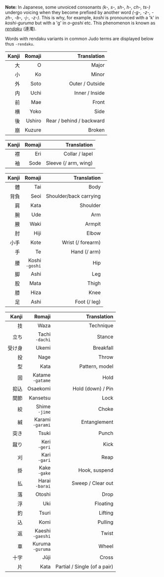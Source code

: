 **Note:** In Japanese, some unvoiced consonants *(k-, s-, sh-, h-, ch-, ts-)* undergo voicing when they become prefixed by another word *(-g-, -z-, -zh-, -b-, -j-, -z-)*. This is why, for example, *koshi* is pronounced with a 'k' in *koshi-guruma* but with a 'g' in *o-goshi* etc. This phenomenon is known as [*rendaku*](https://en.wikipedia.org/wiki/Rendaku) (連濁).

Words with rendaku variants in common Judo terms are displayed below thus `-rendaku`.

| Kanji | Romaji | Translation |
|---:   | ---:   | ---:        |
| 大 | O | Major| 
| 小 | Ko | Minor| 
| 外 | Soto | Outer / Outside| 
| 内 | Uchi | Inner / Inside| 
| 前 | Mae | Front| 
| 横 | Yoko | Side| 
| 後 | Ushiro | Rear / behind / backward| 
| 崩 | Kuzure | Broken| 

| Kanji | Romaji | Translation |
|---:   | ---:   | ---:        |
| 襟 | Eri | Collar / lapel| 
| 袖 | Sode | Sleeve (/ arm, wing)| 

| Kanji | Romaji | Translation |
|---:   | ---:   | ---:        |
| 體 | Tai | Body| 
| 背負 | Seoi | Shoulder/back carrying| 
| 肩 | Kata | Shoulder| 
| 腕 | Ude | Arm| 
| 腋 | Waki | Armpit| 
| 肘 | Hiji | Elbow| 
| 小手 | Kote | Wrist (/ forearm)| 
| 手 | Te | Hand (/ arm)| 
| 腰 | Koshi <br> `-goshi` | Hip| 
| 脚 | Ashi | Leg| 
| 股 | Mata | Thigh| 
| 膝 | Hiza | Knee| 
| 足 | Ashi | Foot (/ leg)

| Kanji | Romaji | Translation |
|---:   | ---:   | ---:        |
技 | Waza | Technique| 
| 立ち | Tachi <br> `-dachi` | Stance| 
| 受け身 | Ukemi | Breakfall| 
| 投 | Nage | Throw| 
| 型 | Kata | Pattern, model| 
| 固 | Katame <br> `-gatame` | Hold| 
| 抑込 | Osaekomi | Hold (down) / Pin| 
| 関節 | Kansetsu | Lock| 
| 絞 | Shime <br> `-jime` | Choke| 
| 緘 | Karami <br> `-garami` | Entanglement| 
| 突き | Tsuki | Punch| 
| 蹴り | Keri <br> `-geri` | Kick| 
| 刈 | Kari <br> `-gari` | Reap| 
| 掛 | Kake <br> `-gake` | Hook, suspend| 
| 払 | Harai <br> `-barai` | Sweep / Clear out| 
| 落 | Otoshi | Drop| 
| 浮 | Uki | Floating| 
| 釣 | Tsuri | Lifting| 
| 込 | Komi | Pulling| 
| 返 | Kaeshi <br> `-gaeshi` | Twist| 
| 車 | Kuruma <br> `-guruma` | Wheel| 
| 十字 | Jūji | Cross| 
| 片 | Kata | Partial / Single (of a pair)
